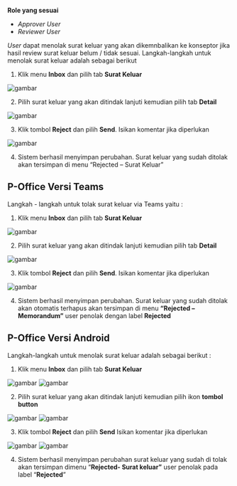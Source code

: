 **Role yang sesuai**

- *Approver User*
- *Reviewer User*

*User* dapat menolak surat keluar yang akan dikemnbalikan ke konseptor jika hasil review surat keluar belum / tidak sesuai. Langkah-langkah untuk menolak surat keluar adalah sebagai berikut

1. Klik menu **Inbox** dan pilih tab **Surat Keluar**

![gambar](SuratKeluar/SK_Web/SK44.png)

2. Pilih surat keluar yang akan ditindak lanjuti kemudian pilih tab **Detail**

![gambar](SuratKeluar/SK_Web/SK45.png)

3. Klik tombol **Reject** dan pilih **Send**. Isikan komentar jika diperlukan

![gambar](SuratKeluar/SK_Web/SK46.png)

4. Sistem berhasil menyimpan perubahan. Surat keluar yang sudah ditolak akan tersimpan di menu “Rejected – Surat Keluar”

## **P-Office Versi Teams**

Langkah - langkah untuk tolak surat keluar via Teams yaitu :

1. Klik menu **Inbox** dan pilih tab **Surat Keluar**

![gambar](SuratKeluar/SK_Teams/SK46.png)

2. Pilih surat keluar yang akan ditindak lanjuti kemudian pilih tab **Detail**

![gambar](SuratKeluar/SK_Teams/SK47.png)

3. Klik tombol **Reject** dan pilih **Send**. Isikan komentar jika diperlukan

![gambar](SuratKeluar/SK_Teams/SK48.png)
 
4. Sistem berhasil menyimpan perubahan. Surat keluar yang sudah ditolak akan otomatis terhapus akan tersimpan di menu **“Rejected – Memorandum”** user penolak dengan label **Rejected**

## **P-Office Versi Android**

Langkah-langkah untuk menolak surat keluar adalah sebagai berikut :


1. Klik menu **Inbox** dan pilih tab **Surat Keluar**

![gambar](SuratKeluar/SK_Android/TolakSK/A01.jpg) ![gambar](SuratKeluar/SK_Android/TolakSK/A02.jpg)

2. Pilih surat keluar yang akan ditindak lanjuti kemudian pilih ikon **tombol button**
   
![gambar](SuratKeluar/SK_Android/TolakSK/A03.jpg) ![gambar](SuratKeluar/SK_Android/TolakSK/A04.jpg)

3. Klik tombol **Reject** dan pilih **Send** Isikan komentar jika diperlukan

![gambar](SuratKeluar/SK_Android/TolakSK/A05.jpg) ![gambar](SuratKeluar/SK_Android/TolakSK/A06.jpg)

4. Sistem berhasil menyimpan perubahan surat keluar yang sudah di tolak akan tersimpan dimenu “**Rejected- Surat keluar”** user penolak pada label “**Rejected**”

